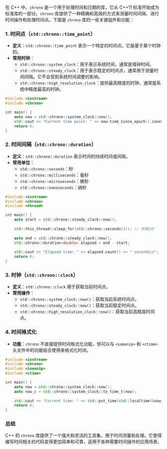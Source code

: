 在 C++ 中，`chrono` 是一个用于处理时间和日期的库，它从 C++11 标准开始成为标准库的一部分。`chrono` 库提供了一种精确和高效的方式来测量时间间隔、进行时间操作和处理时间点。下面是 `chrono` 库的一些关键组件和功能：

### 1. **时间点（`std::chrono::time_point`）**

- **定义**：`std::chrono::time_point` 表示一个特定的时间点。它是基于某个时钟的。
- **常用时钟**：
  - `std::chrono::system_clock`：用于表示系统时间，通常是墙钟时间。
  - `std::chrono::steady_clock`：用于表示稳定的时间点，通常用于测量时间间隔。它不会受到系统时间调整的影响。
  - `std::chrono::high_resolution_clock`：提供最高精度的时钟，通常是系统中精度最高的时钟。

```cpp
#include <iostream>
#include <chrono>

int main() {
    auto now = std::chrono::system_clock::now();
    std::cout << "Current time point: " << now.time_since_epoch().count() << " ticks since epoch.\n";
    return 0;
}
```

### 2. **时间间隔（`std::chrono::duration`）**

- **定义**：`std::chrono::duration` 表示时间的持续时间或间隔。
- **常用单位**：
  - `std::chrono::seconds`：秒
  - `std::chrono::milliseconds`：毫秒
  - `std::chrono::microseconds`：微秒
  - `std::chrono::nanoseconds`：纳秒

```cpp
#include <iostream>
#include <chrono>
#include <thread>

int main() {
    auto start = std::chrono::steady_clock::now();
    
    std::this_thread::sleep_for(std::chrono::seconds(2)); // 休眠2秒
    
    auto end = std::chrono::steady_clock::now();
    std::chrono::duration<double> elapsed = end - start;
    
    std::cout << "Elapsed time: " << elapsed.count() << " seconds\n";
    return 0;
}
```

### 3. **时钟（`std::chrono::clock`）**

- **定义**：`std::chrono::clock` 用于获取当前时间点。
- **常用操作**：
  - `std::chrono::system_clock::now()`：获取当前系统时间点。
  - `std::chrono::steady_clock::now()`：获取当前稳定时间点。
  - `std::chrono::high_resolution_clock::now()`：获取当前高精度时间点。

### 4. **时间格式化**

- **功能**：`chrono` 不直接提供时间格式化功能，但可以与 `<iomanip>` 和 `<ctime>` 头文件中的功能结合使用来格式化时间。

```cpp
#include <iostream>
#include <chrono>
#include <iomanip>
#include <ctime>

int main() {
    auto now = std::chrono::system_clock::now();
    auto now_c = std::chrono::system_clock::to_time_t(now);
    
    std::cout << "Current time: " << std::put_time(std::localtime(&now_c), "%F %T") << '\n';
    return 0;
}
```

### 总结

C++ 的 `chrono` 库提供了一个强大和灵活的工具集，用于时间测量和处理。它使得编写时间相关的代码变得更加简单和可靠，适用于各种需要时间操作的应用场景。